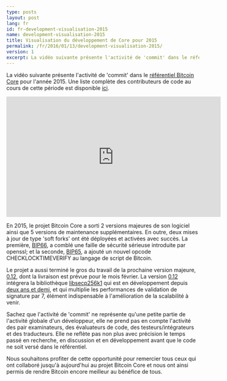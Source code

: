```yaml
---
type: posts
layout: post
lang: fr
id: fr-development-visualisation-2015
name: development-visualisation-2015
title: Visualisation du développement de Core pour 2015
permalink: /fr/2016/01/13/development-visualisation-2015/
version: 1
excerpt: La vidéo suivante présente l'activité de 'commit' dans le référentiel Bitcoin Core au cours de l'année 2015.
---
```

La vidéo suivante présente l'activité de 'commit' dans le [référentiel Bitcoin Core][repository] pour l'année 2015.  Une liste complète des contributeurs de code au cours de cette période est disponible [ici][activity].

<iframe width="560" height="315" src="https://www.youtube.com/embed/FIt7GLxxIpY" frameborder="0" allowfullscreen> </iframe>

En 2015, le projet Bitcoin Core a sorti 2 versions majeures de son logiciel ainsi que 5 versions de maintenance supplémentaires. 
En outre, deux mises à jour de type 'soft forks' ont été déployées et activées avec succès.  La première, [BIP66], a comblé une faille de sécurité sérieuse introduite par openssl; et la seconde, [BIP65], a ajouté un nouvel opcode CHECKLOCKTIMEVERIFY au langage de script de Bitcoin.

Le projet a aussi terminé le gros du travail de la prochaine version majeure, [0.12], dont la livraison est prévue pour le mois février.  La version [0.12] intégrera la bibliothèque [libsecp256k1] qui est en développement depuis [deux ans et demi][secp_contributors], et qui multiplie les performances de validation de signature par 7, élément indispensable à l'amélioration de la scalabilité à venir. 

Sachez que l'activité de 'commit' ne représente qu'une petite partie de l'activité globale d'un développeur, elle ne prend pas en compte l'activité des pair examinateurs, des évaluateurs de code, des testeurs/intégrateurs et des traducteurs.  Elle ne reflète pas non plus avec précision le temps passé en recherche, en discussion et en développement avant que le code ne soit versé dans le référentiel.

Nous souhaitons profiter de cette opportunité pour remercier tous ceux qui ont collaboré jusqu'à aujourd'hui au projet Bitcoin Core et nous ont ainsi permis de rendre Bitcoin encore meilleur au bénéfice de tous.

[repository]: https://github.com/bitcoin/bitcoin
[activity]: https://github.com/bitcoin/bitcoin/graphs/contributors?from=2015-01-01&to=2016-01-01&type=c
[BIP65]: https://github.com/bitcoin/bips/blob/master/bip-0065.mediawiki
[BIP66]: https://github.com/bitcoin/bips/blob/master/bip-0066.mediawiki
[0.12]: https://github.com/bitcoin/bitcoin/blob/0.12/doc/release-notes.md
[libsecp256k1]: https://github.com/bitcoin/secp256k1
[secp_contributors]: https://github.com/bitcoin/secp256k1/graphs/contributors?from=2013-03-04&to=2015-12-01&type=c